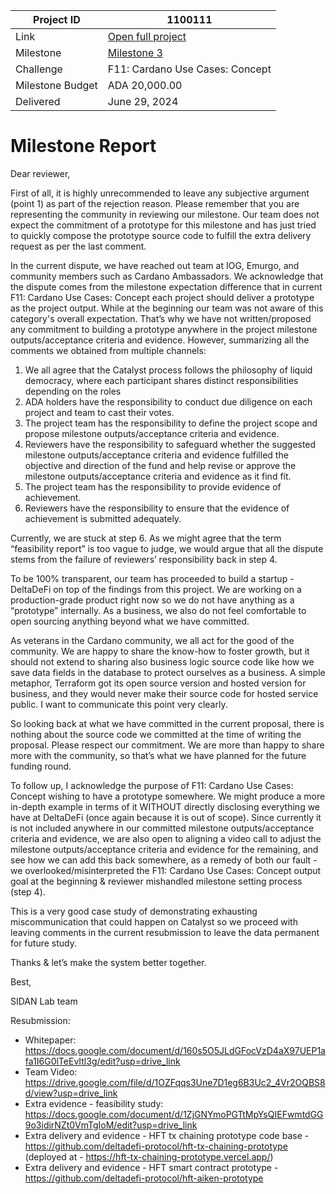 |Project ID|1100111|
|-----------|-------------|
|Link|[Open full project](https://projectcatalyst.io/funds/11/cardano-use-cases-concept/defi-evolution-pioneering-high-frequency-trading-on-cardano)|
|Milestone|[Milestone 3]([https://milestones.projectcatalyst.io/projects/1100111](https://milestones.projectcatalyst.io/projects/1100111/milestones/3))
|Challenge|F11: Cardano Use Cases: Concept|
|Milestone Budget|ADA 20,000.00|
|Delivered|June 29, 2024|

# Milestone Report


Dear reviewer,

First of all, it is highly unrecommended to leave any subjective argument (point 1) as part of the rejection reason. Please remember that you are representing the community in reviewing our milestone. Our team does not expect the commitment of a prototype for this milestone and has just tried to quickly compose the prototype source code to fulfill the extra delivery request as per the last comment.

In the current dispute, we have reached out team at IOG, Emurgo, and community members such as Cardano Ambassadors. We acknowledge that the dispute comes from the milestone expectation difference that in current F11: Cardano Use Cases: Concept each project should deliver a prototype as the project output. While at the beginning our team was not aware of this category's overall expectation. That’s why we have not written/proposed any commitment to building a prototype anywhere in the project milestone outputs/acceptance criteria and evidence. However, summarizing all the comments we obtained from multiple channels:

1. We all agree that the Catalyst process follows the philosophy of liquid democracy, where each participant shares distinct responsibilities depending on the roles
2. ADA holders have the responsibility to conduct due diligence on each project and team to cast their votes.
3. The project team has the responsibility to define the project scope and propose milestone outputs/acceptance criteria and evidence.
4. Reviewers have the responsibility to safeguard whether the suggested milestone outputs/acceptance criteria and evidence fulfilled the objective and direction of the fund and help revise or approve the milestone outputs/acceptance criteria and evidence as it find fit.
5. The project team has the responsibility to provide evidence of achievement.
6. Reviewers have the responsibility to ensure that the evidence of achievement is submitted adequately.
  
Currently, we are stuck at step 6. As we might agree that the term “feasibility report” is too vague to judge, we would argue that all the dispute stems from the failure of reviewers’ responsibility back in step 4.

To be 100% transparent, our team has proceeded to build a startup - DeltaDeFi on top of the findings from this project. We are working on a production-grade product right now so we do not have anything as a “prototype” internally. As a business, we also do not feel comfortable to open sourcing anything beyond what we have committed.

As veterans in the Cardano community, we all act for the good of the community. We are happy to share the know-how to foster growth, but it should not extend to sharing also business logic source code like how we save data fields in the database to protect ourselves as a business. A simple metaphor, Terraform got its open source version and hosted version for business, and they would never make their source code for hosted service public. I want to communicate this point very clearly.

So looking back at what we have committed in the current proposal, there is nothing about the source code we committed at the time of writing the proposal. Please respect our commitment. We are more than happy to share more with the community, so that’s what we have planned for the future funding round.

To follow up, I acknowledge the purpose of F11: Cardano Use Cases: Concept wishing to have a prototype somewhere. We might produce a more in-depth example in terms of it WITHOUT directly disclosing everything we have at DeltaDeFi (once again because it is out of scope). Since currently it is not included anywhere in our committed milestone outputs/acceptance criteria and evidence, we are also open to aligning a video call to adjust the milestone outputs/acceptance criteria and evidence for the remaining, and see how we can add this back somewhere, as a remedy of both our fault - we overlooked/misinterpreted the F11: Cardano Use Cases: Concept output goal at the beginning & reviewer mishandled milestone setting process (step 4).

This is a very good case study of demonstrating exhausting miscommunication that could happen on Catalyst so we proceed with leaving comments in the current resubmission to leave the data permanent for future study.

Thanks & let’s make the system better together.

Best,

SIDAN Lab team

Resubmission:

- Whitepaper: https://docs.google.com/document/d/160s5O5JLdGFocVzD4aX97UEP1afa1I6G0lTeEvItl3g/edit?usp=drive_link
- Team Video: https://drive.google.com/file/d/1OZFqqs3Une7D1eg6B3Uc2_4Vr2OQBS8d/view?usp=drive_link
- Extra evidence - feasibility study: https://docs.google.com/document/d/1ZjGNYmoPGTtMpYsQIEFwmtdGG9o3idirNZt0VmTgIoM/edit?usp=drive_link
- Extra delivery and evidence - HFT tx chaining prototype code base - https://github.com/deltadefi-protocol/hft-tx-chaining-prototype (deployed at - https://hft-tx-chaining-prototype.vercel.app/)
- Extra delivery and evidence - HFT smart contract prototype - https://github.com/deltadefi-protocol/hft-aiken-prototype
